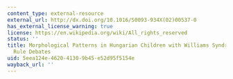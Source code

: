 ```yaml
---
content_type: external-resource
external_url: http://dx.doi.org/10.1016/S0093-934X(02)00537-0
has_external_license_warning: true
license: https://en.wikipedia.org/wiki/All_rights_reserved
status: ''
title: Morphological Patterns in Hungarian Children with Williams Syndrome and the
  Rule Debates
uid: 5eea124e-4620-4130-9b45-e52d95f5154e
wayback_url: ''
---
```

